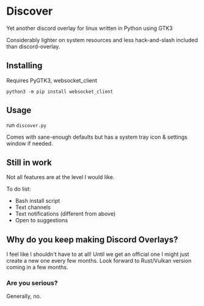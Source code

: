 # Discover
Yet another discord overlay for linux written in Python using GTK3

Considerably lighter on system resources and less hack-and-slash included than discord-overlay.

## Installing

Requires PyGTK3, websocket_client

```
python3 -m pip install websocket_client
```

## Usage

run `discover.py`

Comes with sane-enough defaults but has a system tray icon & settings window if needed.

## Still in work

Not all features are at the level I would like.

To do list:

- Bash install script
- Text channels
- Text notifications (different from above)
- Open to suggestions

## Why do you keep making Discord Overlays?

I feel like I shouldn't have to at all! Until we get an official one I might just create a new one every few months. Look forward to Rust/Vulkan version coming in a few months.

### Are you serious?

Generally, no.

